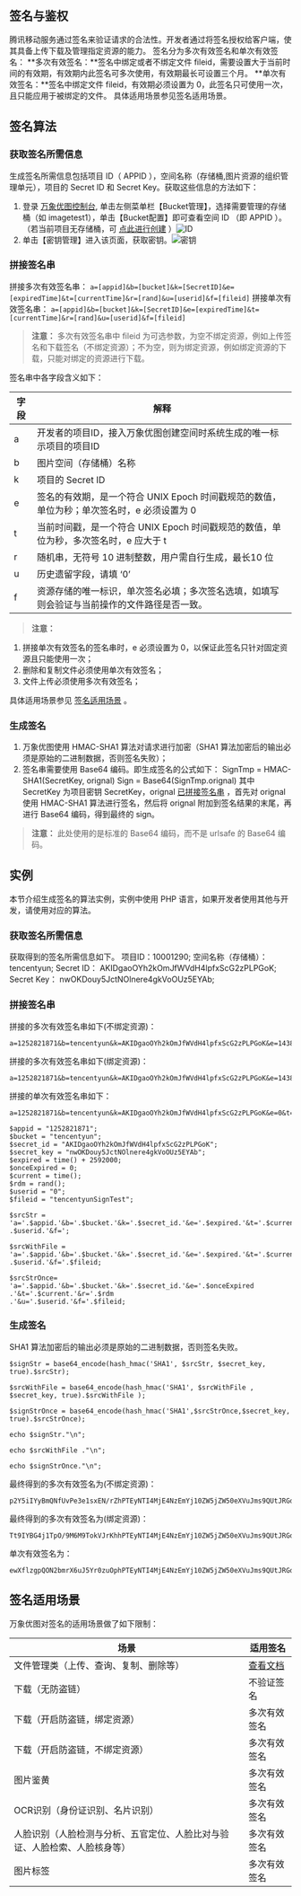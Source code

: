 ## 签名与鉴权
腾讯移动服务通过签名来验证请求的合法性。开发者通过将签名授权给客户端，使其具备上传下载及管理指定资源的能力。
签名分为多次有效签名和单次有效签名：
**多次有效签名：**签名中绑定或者不绑定文件 fileid，需要设置大于当前时间的有效期，有效期内此签名可多次使用，有效期最长可设置三个月。
**单次有效签名：**签名中绑定文件 fileid，有效期必须设置为 0，此签名只可使用一次，且只能应用于被绑定的文件。
具体适用场景参见签名适用场景。
## 签名算法
### 获取签名所需信息
生成签名所需信息包括项目 ID（ APPID ），空间名称（存储桶,图片资源的组织管理单元），项目的 Secret ID 和 Secret Key。获取这些信息的方法如下：
1. 登录 [万象优图控制台](https://console.qcloud.com/ci/index), 单击左侧菜单栏【Bucket管理】，选择需要管理的存储桶（如 imagetest1），单击【Bucket配置】即可查看空间 ID （即 APPID ）。 （若当前项目无存储桶，可 [点此进行创建](/doc/product/460/10637?!preview&lang=cn ) ）![ID](//mc.qcloudimg.com/static/img/18eec6382a627c97cff2d89fd734cd7c/image.png)
2. 单击【密钥管理】进入该页面，获取密钥。![密钥](//mc.qcloudimg.com/static/img/63b43e8774fe3a17fcea48725b670bbd/image.png)

### 拼接签名串 
拼接多次有效签名串：<span id="1"></span>
`a=[appid]&b=[bucket]&k=[SecretID]&e=[expiredTime]&t=[currentTime]&r=[rand]&u=[userid]&f=[fileid]`
拼接单次有效签名串：
`a=[appid]&b=[bucket]&k=[SecretID]&e=[expiredTime]&t=[currentTime]&r=[rand]&u=[userid]&f=[fileid]`
> **注意：**
> 多次有效签名串中 fileid 为可选参数，为空不绑定资源，例如上传签名和下载签名（不绑定资源）；不为空，则为绑定资源，例如绑定资源的下载，只能对绑定的资源进行下载。

签名串中各字段含义如下：

| 字段   | 解释                                       |
| ---- | ---------------------------------------- |
| a    | 开发者的项目ID，接入万象优图创建空间时系统生成的唯一标示项目的项目ID     |
| b    | 图片空间（存储桶）名称                           |
| k    | 项目的 Secret ID                             |
| e    | 签名的有效期，是一个符合 UNIX Epoch 时间戳规范的数值，单位为秒；单次签名时，e 必须设置为 0 |
| t    | 当前时间戳，是一个符合 UNIX Epoch 时间戳规范的数值，单位为秒，多次签名时，e 应大于 t |
| r    | 随机串，无符号 10 进制整数，用户需自行生成，最长10 位              |
| u    | 历史遗留字段，请填 ‘0’                            |
| f    | 资源存储的唯一标识，单次签名必填；多次签名选填，如填写则会验证与当前操作的文件路径是否一致。 |
> **注意：**
1. 拼接单次有效签名的签名串时，e 必须设置为 0，以保证此签名只针对固定资源且只能使用一次；
2. 删除和复制文件必须使用单次有效签名；
3. 文件上传必须使用多次有效签名；

具体适用场景参见 [签名适用场景](#1) 。
### 生成签名
1.  万象优图使用 HMAC-SHA1 算法对请求进行加密（SHA1 算法加密后的输出必须是原始的二进制数据，否则签名失败）；
2.  签名串需要使用 Base64 编码。即生成签名的公式如下：
 SignTmp = HMAC-SHA1(SecretKey, orignal)
 Sign = Base64(SignTmp.orignal)
 其中 SecretKey 为项目密钥 SecretKey，orignal [已拼接签名串](#1) ，首先对 orignal 使用 HMAC-SHA1 算法进行签名，然后将 orignal 附加到签名结果的末尾，再进行 Base64 编码，得到最终的 sign。
> **注意：**
> 此处使用的是标准的 Base64 编码，而不是 urlsafe 的 Base64 编码。

## 实例
本节介绍生成签名的算法实例，实例中使用 PHP 语言，如果开发者使用其他与开发，请使用对应的算法。
### 获取签名所需信息
获取得到的签名所需信息如下。
项目ID：10001290;
空间名称（存储桶）：tencentyun;
Secret ID： AKIDgaoOYh2kOmJfWVdH4lpfxScG2zPLPGoK;
Secret Key： nwOKDouy5JctNOlnere4gkVoOUz5EYAb;
### 拼接签名串
拼接的多次有效签名串如下(不绑定资源)：
```
a=1252821871&b=tencentyun&k=AKIDgaoOYh2kOmJfWVdH4lpfxScG2zPLPGoK&e=1438669115&t=1436077115&r=11162&u=0&f=
```
拼接的多次有效签名串如下(绑定资源)：
```
a=1252821871&b=tencentyun&k=AKIDgaoOYh2kOmJfWVdH4lpfxScG2zPLPGoK&e=1438669115&t=1436077115&r=11162&u=0&f=tencentyunSignTest
```
拼接的单次有效签名串如下：
```
a=1252821871&b=tencentyun&k=AKIDgaoOYh2kOmJfWVdH4lpfxScG2zPLPGoK&e=0&t=1436077115&r=11162&u=0&f=tencentyunSignTest
```
```
$appid = "1252821871";
$bucket = "tencentyun";
$secret_id = "AKIDgaoOYh2kOmJfWVdH4lpfxScG2zPLPGoK";
$secret_key = "nwOKDouy5JctNOlnere4gkVoOUz5EYAb";
$expired = time() + 2592000;
$onceExpired = 0;
$current = time();
$rdm = rand();
$userid = "0";
$fileid = "tencentyunSignTest";

$srcStr = 'a='.$appid.'&b='.$bucket.'&k='.$secret_id.'&e='.$expired.'&t='.$current.'&r='.$rdm.'&u='
.$userid.'&f=';

$srcWithFile = 'a='.$appid.'&b='.$bucket.'&k='.$secret_id.'&e='.$expired.'&t='.$current.'&r='.$rdm.'&u='
.$userid.'&f='.$fileid;

$srcStrOnce= 'a='.$appid.'&b='.$bucket.'&k='.$secret_id.'&e='.$onceExpired .'&t='.$current.'&r='.$rdm
.'&u='.$userid.'&f='.$fileid;
```
### 生成签名
SHA1 算法加密后的输出必须是原始的二进制数据，否则签名失败。
```
$signStr = base64_encode(hash_hmac('SHA1', $srcStr, $secret_key, true).$srcStr);

$srcWithFile = base64_encode(hash_hmac('SHA1', $srcWithFile , $secret_key, true).$srcWithFile );

$signStrOnce = base64_encode(hash_hmac('SHA1',$srcStrOnce,$secret_key, true).$srcStrOnce);

echo $signStr."\n"; 

echo $srcWithFile ."\n";

echo $signStrOnce."\n";
```
最终得到的多次有效签名为(不绑定资源)：
```
p2Y5iIYyBmQNfUvPe3e1sxEN/rZhPTEyNTI4MjE4NzEmYj10ZW5jZW50eXVuJms9QUtJRGdhb09ZaDJrT21KZldWZEg0bHBmeFNjRzJ6UExQR29LJmU9MTQzODY2OTExNSZ0PTE0MzYwNzcxMTUmcj0xMTE2MiZ1PTAmZj0=
```
最终得到的多次有效签名为(绑定资源)：
```
Tt9IYBG4j1TpO/9M6M9TokVJrKhhPTEyNTI4MjE4NzEmYj10ZW5jZW50eXVuJms9QUtJRGdhb09ZaDJrT21KZldWZEg0bHBmeFNjRzJ6UExQR29LJmU9MTQzODY2OTExNSZ0PTE0MzYwNzcxMTUmcj0xMTE2MiZ1PTAmZj10ZW5jZW50eXVuU2lnblRlc3Q=
```
单次有效签名为：
```
ewXflzgpQON2bmrX6uJ5Yr0zuOphPTEyNTI4MjE4NzEmYj10ZW5jZW50eXVuJms9QUtJRGdhb09ZaDJrT21KZldWZEg0bHBmeFNjRzJ6UExQR29LJmU9MCZ0PTE0MzYwNzcxMTUmcj0xMTE2MiZ1PTAmZj10ZW5jZW50eXVuU2lnblRlc3Q=
```
## 签名适用场景
万象优图对签名的适用场景做了如下限制：<span id="1"></span>

| 场景                                    | 适用签名                                     |
| ------------------------------------- | ---------------------------------------- |
| 文件管理类（上传、查询、复制、删除等）                   | [查看文档](https://www.qcloud.com/document/product/436/6054#.E5.93.AA.E4.BA.9B.E5.9C.BA.E6.99.AF.E9.9C.80.E8.A6.81.E7.94.A8.E5.88.B0.E7.AD.BE.E5.90.8D.EF.BC.9F) |
| 下载（无防盗链）                              | 不验证签名                                    |
| 下载（开启防盗链，绑定资源）                        | 多次有效签名                                   |
| 下载（开启防盗链，不绑定资源）                       | 多次有效签名                                   |
| 图片鉴黄                                  | 多次有效签名                                   |
| OCR识别（身份证识别、名片识别）                     | 多次有效签名                                   |
| 人脸识别（人脸检测与分析、五官定位、人脸比对与验证、人脸检索、人脸核身等） | 多次有效签名                                   |
| 图片标签                                  | 多次有效签名                                   |
